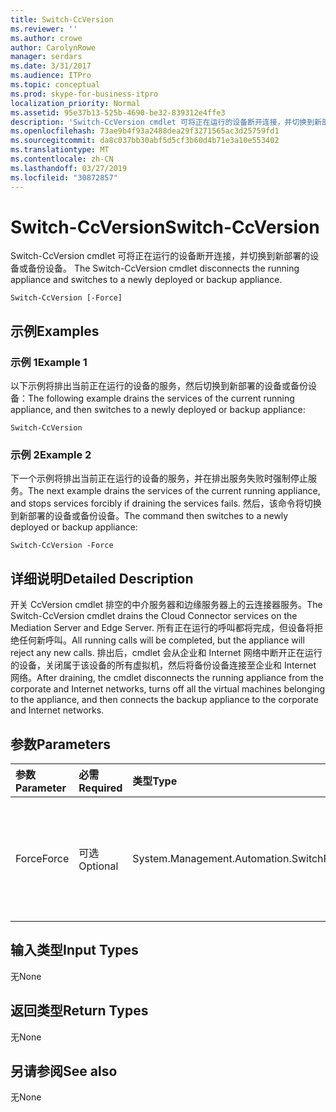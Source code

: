```yaml
---
title: Switch-CcVersion
ms.reviewer: ''
ms.author: crowe
author: CarolynRowe
manager: serdars
ms.date: 3/31/2017
ms.audience: ITPro
ms.topic: conceptual
ms.prod: skype-for-business-itpro
localization_priority: Normal
ms.assetid: 95e37b13-525b-4690-be32-839312e4ffe3
description: 'Switch-CcVersion cmdlet 可将正在运行的设备断开连接，并切换到新部署的设备或备份设备。 '
ms.openlocfilehash: 73ae9b4f93a2488dea29f3271565ac3d25759fd1
ms.sourcegitcommit: da8c037bb30abf5d5cf3b60d4b71e3a10e553402
ms.translationtype: MT
ms.contentlocale: zh-CN
ms.lasthandoff: 03/27/2019
ms.locfileid: "30872857"
---
```

# <a name="switch-ccversion"></a><span data-ttu-id="21830-103">Switch-CcVersion</span><span class="sxs-lookup"><span data-stu-id="21830-103">Switch-CcVersion</span></span>
 
<span data-ttu-id="21830-104">Switch-CcVersion cmdlet 可将正在运行的设备断开连接，并切换到新部署的设备或备份设备。 </span><span class="sxs-lookup"><span data-stu-id="21830-104">The Switch-CcVersion cmdlet disconnects the running appliance and switches to a newly deployed or backup appliance.</span></span> 
  
```
Switch-CcVersion [-Force]
```

## <a name="examples"></a><span data-ttu-id="21830-105">示例</span><span class="sxs-lookup"><span data-stu-id="21830-105">Examples</span></span>
<span data-ttu-id="21830-106"><a name="Examples"> </a></span><span class="sxs-lookup"><span data-stu-id="21830-106"></span></span>

### <a name="example-1"></a><span data-ttu-id="21830-107">示例 1</span><span class="sxs-lookup"><span data-stu-id="21830-107">Example 1</span></span>

<span data-ttu-id="21830-108">以下示例将排出当前正在运行的设备的服务，然后切换到新部署的设备或备份设备：</span><span class="sxs-lookup"><span data-stu-id="21830-108">The following example drains the services of the current running appliance, and then switches to a newly deployed or backup appliance:</span></span>
  
```
Switch-CcVersion
```

### <a name="example-2"></a><span data-ttu-id="21830-109">示例 2</span><span class="sxs-lookup"><span data-stu-id="21830-109">Example 2</span></span>

<span data-ttu-id="21830-110">下一个示例将排出当前正在运行的设备的服务，并在排出服务失败时强制停止服务。</span><span class="sxs-lookup"><span data-stu-id="21830-110">The next example drains the services of the current running appliance, and stops services forcibly if draining the services fails.</span></span> <span data-ttu-id="21830-111">然后，该命令将切换到新部署的设备或备份设备。</span><span class="sxs-lookup"><span data-stu-id="21830-111">The command then switches to a newly deployed or backup appliance:</span></span>
  
```
Switch-CcVersion -Force
```

## <a name="detailed-description"></a><span data-ttu-id="21830-112">详细说明</span><span class="sxs-lookup"><span data-stu-id="21830-112">Detailed Description</span></span>
<span data-ttu-id="21830-113"><a name="DetailedDescription"> </a></span><span class="sxs-lookup"><span data-stu-id="21830-113"></span></span>

<span data-ttu-id="21830-114">开关 CcVersion cmdlet 排空的中介服务器和边缘服务器上的云连接器服务。</span><span class="sxs-lookup"><span data-stu-id="21830-114">The Switch-CcVersion cmdlet drains the Cloud Connector services on the Mediation Server and Edge Server.</span></span> <span data-ttu-id="21830-115">所有正在运行的呼叫都将完成，但设备将拒绝任何新呼叫。</span><span class="sxs-lookup"><span data-stu-id="21830-115">All running calls will be completed, but the appliance will reject any new calls.</span></span> <span data-ttu-id="21830-116">排出后，cmdlet 会从企业和 Internet 网络中断开正在运行的设备，关闭属于该设备的所有虚拟机，然后将备份设备连接至企业和 Internet 网络。</span><span class="sxs-lookup"><span data-stu-id="21830-116">After draining, the cmdlet disconnects the running appliance from the corporate and Internet networks, turns off all the virtual machines belonging to the appliance, and then connects the backup appliance to the corporate and Internet networks.</span></span>
  
## <a name="parameters"></a><span data-ttu-id="21830-117">参数</span><span class="sxs-lookup"><span data-stu-id="21830-117">Parameters</span></span>
<span data-ttu-id="21830-118"><a name="DetailedDescription"> </a></span><span class="sxs-lookup"><span data-stu-id="21830-118"></span></span>

|<span data-ttu-id="21830-119">**参数**</span><span class="sxs-lookup"><span data-stu-id="21830-119">**Parameter**</span></span>|<span data-ttu-id="21830-120">**必需**</span><span class="sxs-lookup"><span data-stu-id="21830-120">**Required**</span></span>|<span data-ttu-id="21830-121">**类型**</span><span class="sxs-lookup"><span data-stu-id="21830-121">**Type**</span></span>|<span data-ttu-id="21830-122">**说明**</span><span class="sxs-lookup"><span data-stu-id="21830-122">**Description**</span></span>|
|:-----|:-----|:-----|:-----|
| <span data-ttu-id="21830-123">Force</span><span class="sxs-lookup"><span data-stu-id="21830-123">Force</span></span> <br/> | <span data-ttu-id="21830-124">可选</span><span class="sxs-lookup"><span data-stu-id="21830-124">Optional</span></span> <br/> |<span data-ttu-id="21830-125">System.Management.Automation.SwitchParameter</span><span class="sxs-lookup"><span data-stu-id="21830-125">System.Management.Automation.SwitchParameter</span></span>  <br/> | <span data-ttu-id="21830-126"> 在排出服务失败时强制停止服务。</span><span class="sxs-lookup"><span data-stu-id="21830-126">Stops services forcibly if draining the services fails.</span></span> <br/> |
   
## <a name="input-types"></a><span data-ttu-id="21830-127">输入类型</span><span class="sxs-lookup"><span data-stu-id="21830-127">Input Types</span></span>
<span data-ttu-id="21830-128"><a name="InputTypes"> </a></span><span class="sxs-lookup"><span data-stu-id="21830-128"></span></span>

<span data-ttu-id="21830-129">无</span><span class="sxs-lookup"><span data-stu-id="21830-129">None</span></span>
  
## <a name="return-types"></a><span data-ttu-id="21830-130">返回类型</span><span class="sxs-lookup"><span data-stu-id="21830-130">Return Types</span></span>
<span data-ttu-id="21830-131"><a name="ReturnTypes"> </a></span><span class="sxs-lookup"><span data-stu-id="21830-131"></span></span>

<span data-ttu-id="21830-132">无</span><span class="sxs-lookup"><span data-stu-id="21830-132">None</span></span>
  
## <a name="see-also"></a><span data-ttu-id="21830-133">另请参阅</span><span class="sxs-lookup"><span data-stu-id="21830-133">See also</span></span>
<span data-ttu-id="21830-134"><a name="ReturnTypes"> </a></span><span class="sxs-lookup"><span data-stu-id="21830-134"></span></span>

<span data-ttu-id="21830-135">无</span><span class="sxs-lookup"><span data-stu-id="21830-135">None</span></span>
  

